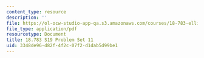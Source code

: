 ```yaml
---
content_type: resource
description: ''
file: https://ol-ocw-studio-app-qa.s3.amazonaws.com/courses/18-783-elliptic-curves-spring-2019/3348de96d82f4f2c07f2d1dab5d99be1_MIT18_783S19_pset11.pdf
file_type: application/pdf
resourcetype: Document
title: 18.783 S19 Problem Set 11
uid: 3348de96-d82f-4f2c-07f2-d1dab5d99be1
---
```

